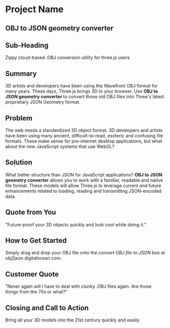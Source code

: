 # Project Name #

<!-- 
> This material was originally posted [here](http://www.quora.com/What-is-Amazons-approach-to-product-development-and-product-management). It is reproduced here for posterities sake.

There is an approach called "working backwards" that is widely used at Amazon. They work backwards from the customer, rather than starting with an idea for a product and trying to bolt customers onto it. While working backwards can be applied to any specific product decision, using this approach is especially important when developing new products or features.

For new initiatives a product manager typically starts by writing an internal press release announcing the finished product. The target audience for the press release is the new/updated product's customers, which can be retail customers or internal users of a tool or technology. Internal press releases are centered around the customer problem, how current solutions (internal or external) fail, and how the new product will blow away existing solutions.

If the benefits listed don't sound very interesting or exciting to customers, then perhaps they're not (and shouldn't be built). Instead, the product manager should keep iterating on the press release until they've come up with benefits that actually sound like benefits. Iterating on a press release is a lot less expensive than iterating on the product itself (and quicker!).

If the press release is more than a page and a half, it is probably too long. Keep it simple. 3-4 sentences for most paragraphs. Cut out the fat. Don't make it into a spec. You can accompany the press release with a FAQ that answers all of the other business or execution questions so the press release can stay focused on what the customer gets. My rule of thumb is that if the press release is hard to write, then the product is probably going to suck. Keep working at it until the outline for each paragraph flows. 

Oh, and I also like to write press-releases in what I call "Oprah-speak" for mainstream consumer products. Imagine you're sitting on Oprah's couch and have just explained the product to her, and then you listen as she explains it to her audience. That's "Oprah-speak", not "Geek-speak".

Once the project moves into development, the press release can be used as a touchstone; a guiding light. The product team can ask themselves, "Are we building what is in the press release?" If they find they're spending time building things that aren't in the press release (overbuilding), they need to ask themselves why. This keeps product development focused on achieving the customer benefits and not building extraneous stuff that takes longer to build, takes resources to maintain, and doesn't provide real customer benefit (at least not enough to warrant inclusion in the press release).
 -->
 
## OBJ to JSON geometry converter ##

## Sub-Heading ##
  Zippy cloud-based .OBJ conversion utility for three.js users 

## Summary ##
  3D artists and developers have been using the Wavefront OBJ format for many years.  These days, Three.js brings 3D to your browser.  Use **OBJ to JSON geometry converter** to convert those old OBJ files into Three's latest proprietary JSON Geometry format.

## Problem ##
  The web needs a standardized 3D object format.  3D developers and artists have been using many ancient, difficult-to-read, esoteric and confusing file formats.  These make sense for pre-internet desktop applications, but what about the new JavaScript systems that use WebGL?

## Solution ##
  What better structure than JSON for JavaScript applications?  **OBJ to JSON geometry converter** allows you to work with a familiar, readable and native file format.  These models will allow Three.js to leverage current and future enhancements related to loading, reading and transmitting JSON-encoded data.

## Quote from You ##
  "Future-proof your 3D objects quickly and look cool while doing it."

## How to Get Started ##
  Simply drag and drop your OBJ file onto the *convert OBJ file to JSON* box at obj2json.digitalocean.com.

## Customer Quote ##
  "Never again will I have to deal with clunky .OBJ files again.  Are those things from the 70s or what?"

## Closing and Call to Action ##
  Bring all your 3D models into the 21st century quickly and easily.
